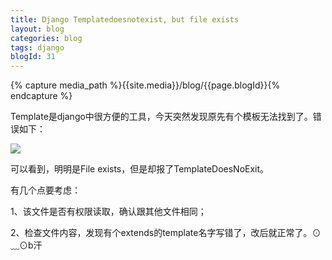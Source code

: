 ```yaml
---
title: Django Templatedoesnotexist, but file exists
layout: blog
categories: blog
tags: django
blogId: 31
---
```

{% capture media_path %}{{site.media}}/blog/{{page.blogId}}{% endcapture %}

Template是django中很方便的工具，今天突然发现原先有个模板无法找到了。错误如下：

![]({{media_path}}/1.png)

可以看到，明明是File exists，但是却报了TemplateDoesNoExit。

有几个点要考虑：

1、该文件是否有权限读取，确认跟其他文件相同；

2、检查文件内容，发现有个extends的template名字写错了，改后就正常了。⊙﹏⊙b汗